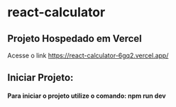 # react-calculator

## Projeto Hospedado em Vercel
Acesse o link https://react-calculator-6gq2.vercel.app/

## Iniciar Projeto:

#### Para iniciar o projeto utilize o comando: npm run dev
